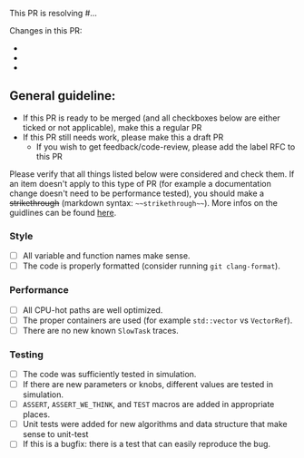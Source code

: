 This PR is resolving #...

Changes in this PR:

-
-
-

## General guideline:

- If this PR is ready to be merged (and all checkboxes below are either ticked or not applicable), make this a regular PR
- If this PR still needs work, please make this a draft PR
  - If you wish to get feedback/code-review, please add the label RFC to this PR

Please verify that all things listed below were considered and check them. If an item doesn't apply to this type of PR (for example a documentation change doesn't need to be performance tested), you should make a ~~strikethrough~~ (markdown syntax: `~~strikethrough~~`). More infos on the guidlines can be found [here](https://github.com/apple/foundationdb/wiki/FoundationDB-Commit-Process).

### Style
- [ ] All variable and function names make sense.
- [ ] The code is properly formatted (consider running `git clang-format`).

### Performance
- [ ] All CPU-hot paths are well optimized.
- [ ] The proper containers are used (for example `std::vector` vs `VectorRef`).
- [ ] There are no new known `SlowTask` traces.

### Testing
- [ ] The code was sufficiently tested in simulation.
- [ ] If there are new parameters or knobs, different values are tested in simulation.
- [ ] `ASSERT`, `ASSERT_WE_THINK`, and `TEST` macros are added in appropriate places.
- [ ] Unit tests were added for new algorithms and data structure that make sense to unit-test
- [ ] If this is a bugfix: there is a test that can easily reproduce the bug.

